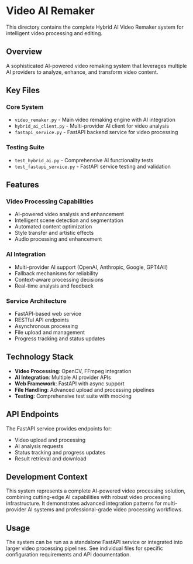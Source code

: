 # Video AI Remaker

This directory contains the complete Hybrid AI Video Remaker system for intelligent video processing and editing.

## Overview

A sophisticated AI-powered video remaking system that leverages multiple AI providers to analyze, enhance, and transform video content.

## Key Files

### Core System
- `video_remaker.py` - Main video remaking engine with AI integration
- `hybrid_ai_client.py` - Multi-provider AI client for video analysis
- `fastapi_service.py` - FastAPI backend service for video processing

### Testing Suite
- `test_hybrid_ai.py` - Comprehensive AI functionality tests
- `test_fastapi_service.py` - FastAPI service testing and validation

## Features

### Video Processing Capabilities
- AI-powered video analysis and enhancement
- Intelligent scene detection and segmentation
- Automated content optimization
- Style transfer and artistic effects
- Audio processing and enhancement

### AI Integration
- Multi-provider AI support (OpenAI, Anthropic, Google, GPT4All)
- Fallback mechanisms for reliability
- Context-aware processing decisions
- Real-time analysis and feedback

### Service Architecture
- FastAPI-based web service
- RESTful API endpoints
- Asynchronous processing
- File upload and management
- Progress tracking and status updates

## Technology Stack

- **Video Processing**: OpenCV, FFmpeg integration
- **AI Integration**: Multiple AI provider APIs
- **Web Framework**: FastAPI with async support
- **File Handling**: Advanced upload and processing pipelines
- **Testing**: Comprehensive test suite with mocking

## API Endpoints

The FastAPI service provides endpoints for:
- Video upload and processing
- AI analysis requests
- Status tracking and progress updates
- Result retrieval and download

## Development Context

This system represents a complete AI-powered video processing solution, combining cutting-edge AI capabilities with robust video processing infrastructure. It demonstrates advanced integration patterns for multi-provider AI systems and professional-grade video processing workflows.

## Usage

The system can be run as a standalone FastAPI service or integrated into larger video processing pipelines. See individual files for specific configuration requirements and API documentation.